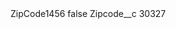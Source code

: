 <?xml version="1.0" encoding="UTF-8"?>
<CustomMetadata xmlns="http://soap.sforce.com/2006/04/metadata" xmlns:xsi="http://www.w3.org/2001/XMLSchema-instance" xmlns:xsd="http://www.w3.org/2001/XMLSchema">
    <label>ZipCode1456</label>
    <protected>false</protected>
    <values>
        <field>Zipcode__c</field>
        <value xsi:type="xsd:string">30327</value>
    </values>
</CustomMetadata>
